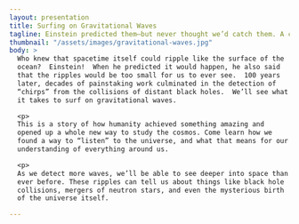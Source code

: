 ```yaml
---
layout: presentation
title: Surfing on Gravitational Waves
tagline: Einstein predicted them—but never thought we’d catch them. A century later, scientists heard the cosmic “chirps” of black holes colliding. Discover how we learned to detect ripples in spacetime itself and what it really takes to ride a gravitational wave.
thumbnail: "/assets/images/gravitational-waves.jpg"
body: >
  Who knew that spacetime itself could ripple like the surface of the
  ocean?  Einstein!  When he predicted it would happen, he also said
  that the ripples would be too small for us to ever see.  100 years
  later, decades of painstaking work culminated in the detection of
  “chirps” from the collisions of distant black holes.  We’ll see what
  it takes to surf on gravitational waves.

  <p>
  This is a story of how humanity achieved something amazing and
  opened up a whole new way to study the cosmos. Come learn how we
  found a way to “listen” to the universe, and what that means for our
  understanding of everything around us.

  <p>
  As we detect more waves, we’ll be able to see deeper into space than
  ever before. These ripples can tell us about things like black hole
  collisions, mergers of neutron stars, and even the mysterious birth
  of the universe itself.

---
```

